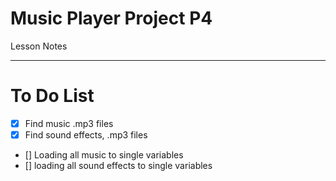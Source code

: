 # Music Player Project P4
Lesson Notes

---

# To Do List

- [x] Find music .mp3 files
- [x] Find sound effects, .mp3 files
- [] Loading all music to single variables
- [] loading all sound effects to single variables
